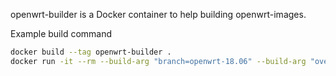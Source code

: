 
openwrt-builder is a Docker container to help building openwrt-images.

Example build command
```sh
docker build --tag openwrt-builder .
docker run -it --rm --build-arg "branch=openwrt-18.06" --build-arg "overlay=./overlay" --build-arg "configfile=./config" -v ./output:/src/openwrt/bin openwrt-builder -j10
```
